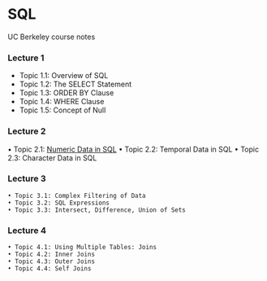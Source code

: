 # SQL
UC Berkeley course notes

### Lecture 1
* Topic 1.1: Overview of SQL
* Topic 1.2: The SELECT Statement
* Topic 1.3: ORDER BY Clause
* Topic 1.4: WHERE Clause
* Topic 1.5: Concept of Null
    
### Lecture 2
• Topic 2.1: [Numeric Data in SQL](module2.1_Numericdata_sql.md)
• Topic 2.2: Temporal Data in SQL
• Topic 2.3: Character Data in SQL

### Lecture 3
    • Topic 3.1: Complex Filtering of Data
    • Topic 3.2: SQL Expressions
    • Topic 3.3: Intersect, Difference, Union of Sets

### Lecture 4
    • Topic 4.1: Using Multiple Tables: Joins
    • Topic 4.2: Inner Joins
    • Topic 4.3: Outer Joins
    • Topic 4.4: Self Joins

